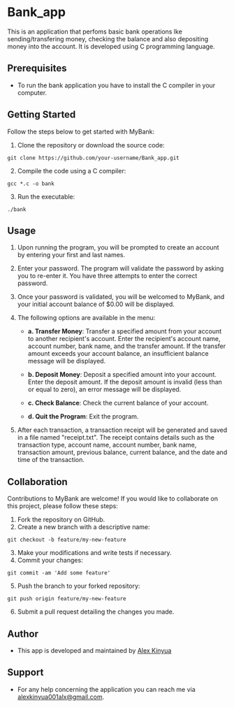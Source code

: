 # Bank_app
This is an application that perfoms basic bank operations lke sending/transfering money, checking the balance and also depositing money into the account.
It is developed using C programming language.

## Prerequisites
- To run the bank application you have to install the C compiler in your computer.

## Getting Started

Follow the steps below to get started with MyBank:

1. Clone the repository or download the source code:

```
git clone https://github.com/your-username/Bank_app.git
```

2. Compile the code using a C compiler:

```
gcc *.c -o bank
```

3. Run the executable:

```
./bank
```

## Usage

1. Upon running the program, you will be prompted to create an account by entering your first and last names.

2. Enter your password. The program will validate the password by asking you to re-enter it. You have three attempts to enter the correct password.

3. Once your password is validated, you will be welcomed to MyBank, and your initial account balance of $0.00 will be displayed.

4. The following options are available in the menu:

   - **a. Transfer Money**: Transfer a specified amount from your account to another recipient's account. Enter the recipient's account name, account number, bank name, and the transfer amount. If the transfer amount exceeds your account balance, an insufficient balance message will be displayed.

   - **b. Deposit Money**: Deposit a specified amount into your account. Enter the deposit amount. If the deposit amount is invalid (less than or equal to zero), an error message will be displayed.

   - **c. Check Balance**: Check the current balance of your account.

   - **d. Quit the Program**: Exit the program.

5. After each transaction, a transaction receipt will be generated and saved in a file named "receipt.txt". The receipt contains details such as the transaction type, account name, account number, bank name, transaction amount, previous balance, current balance, and the date and time of the transaction.

## Collaboration

Contributions to MyBank are welcome! If you would like to collaborate on this project, please follow these steps:

1. Fork the repository on GitHub.
2. Create a new branch with a descriptive name:
```
git checkout -b feature/my-new-feature
```
3. Make your modifications and write tests if necessary.
4. Commit your changes:
```
git commit -am 'Add some feature'
```
5. Push the branch to your forked repository:
```
git push origin feature/my-new-feature
```
6. Submit a pull request detailing the changes you made.


## Author
- This app is developed and maintained by [Alex Kinyua](https://github.com/Aleki001)

## Support
- For any help concerning the application you can reach me via alexkinyua001alx@gmail.com.